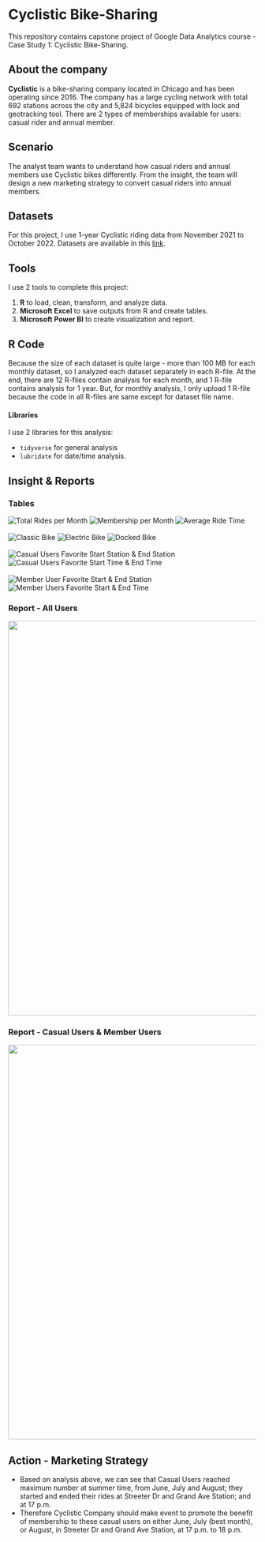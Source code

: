 # Cyclistic Bike-Sharing
This repository contains capstone project of Google Data Analytics course - Case Study 1: Cyclistic Bike-Sharing.

## About the company
**Cyclistic** is a bike-sharing company located in Chicago and has been operating since 2016. The company has a large cycling network with total 692 stations across the city and 5,824 bicycles equipped with lock and geotracking tool. There are 2 types of memberships available for users: casual rider and annual member.

## Scenario
The analyst team wants to understand how casual riders and annual members use Cyclistic bikes differently. From the insight, the team will design a new marketing strategy to convert casual riders into annual members.

## Datasets
For this project, I use 1-year Cyclistic riding data from November 2021 to October 2022. Datasets are available in this [link](https://divvy-tripdata.s3.amazonaws.com/index.html).

## Tools
I use 2 tools to complete this project:
1. **R** to load, clean, transform, and analyze data.
2. **Microsoft Excel** to save outputs from R and create tables.<br />
3. **Microsoft Power BI** to create visualization and report.

## R Code
Because the size of each dataset is quite large - more than 100 MB for each monthly dataset, so I analyzed each dataset separately in each R-file. At the end, there are 12 R-files contain analysis for each month, and 1 R-file contains analysis for 1 year. But, for monthly analysis, I only upload 1 R-file because the code in all R-files are same except for dataset file name.

#### Libraries
I use 2 libraries for this analysis:
* `tidyverse` for general analysis
* `lubridate` for date/time analysis.

## Insight & Reports
### Tables
![Total Rides per Month](https://github.com/salmiah-ls/Cyclistic-Bike-Sharing/blob/main/images/table_total_rides.png)
![Membership per Month](https://github.com/salmiah-ls/Cyclistic-Bike-Sharing/blob/main/images/table_membership.png)
![Average Ride Time](https://github.com/salmiah-ls/Cyclistic-Bike-Sharing/blob/main/images/table_avg_ride_time2.png)
<br /><br />
![Classic Bike](https://github.com/salmiah-ls/Cyclistic-Bike-Sharing/blob/main/images/table_classic_bike.png)
![Electric Bike](https://github.com/salmiah-ls/Cyclistic-Bike-Sharing/blob/main/images/table_electric_bike.png)
![Docked Bike](https://github.com/salmiah-ls/Cyclistic-Bike-Sharing/blob/main/images/table_docked_bike.png)
<br /><br />
![Casual Users Favorite Start Station & End Station](https://github.com/salmiah-ls/Cyclistic-Bike-Sharing/blob/main/images/table_cu_start_end_station.png)
![Casual Users Favorite Start Time & End Time](https://github.com/salmiah-ls/Cyclistic-Bike-Sharing/blob/main/images/table_cu_start_end_time.png)
<br /><br />
![Member User Favorite Start & End Station](https://github.com/salmiah-ls/Cyclistic-Bike-Sharing/blob/main/images/table_mu_start_end_station.png)
![Member Users Favorite Start & End Time](https://github.com/salmiah-ls/Cyclistic-Bike-Sharing/blob/main/images/table_mu_start_end_time.png)

### Report - All Users
<img src="https://github.com/salmiah-ls/Cyclistic-Bike-Sharing/blob/main/images/dashboard2.png" width="800">

### Report - Casual Users & Member Users
<img src="https://github.com/salmiah-ls/Cyclistic-Bike-Sharing/blob/main/images/dashboard_casual_member.png" width="800">

## Action - Marketing Strategy
- Based on analysis above, we can see that Casual Users reached maximum number at summer time, from June, July and August; they started and ended their rides at Streeter Dr and Grand Ave Station; and at 17 p.m.
- Therefore Cyclistic Company should make event to promote the benefit of membership to these casual users on either June, July (best month), or August, in Streeter Dr and Grand Ave Station, at 17 p.m. to 18 p.m.

